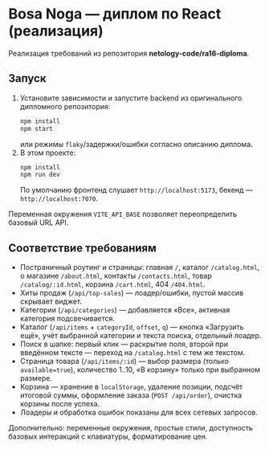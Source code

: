# Bosa Noga — диплом по React (реализация)

Реализация требований из репозитория **netology-code/ra16-diploma**.

## Запуск

1. Установите зависимости и запустите backend из оригинального дипломного репозитория:
   ```bash
   npm install
   npm start
   ```
   или режимы `flaky`/задержки/ошибки согласно описанию диплома.
2. В этом проекте:
   ```bash
   npm install
   npm run dev
   ```
   По умолчанию фронтенд слушает `http://localhost:5173`, бекенд — `http://localhost:7070`.

Переменная окружения `VITE_API_BASE` позволяет переопределить базовый URL API.

## Соответствие требованиям

- Постраничный роутинг и страницы: главная `/`, каталог `/catalog.html`, о магазине `/about.html`, контакты `/contacts.html`, товар `/catalog/:id.html`, корзина `/cart.html`, 404 `/404.html`.
- Хиты продаж (`/api/top-sales`) — лоадер/ошибки, пустой массив скрывает виджет.
- Категории (`/api/categories`) — добавляется «Все», активная категория подсвечивается.
- Каталог (`/api/items` + `categoryId`, `offset`, `q`) — кнопка «Загрузить ещё», учёт выбранной категории и текста поиска, отдельный лоадер.
- Поиск в шапке: первый клик — раскрытие поля, второй при введённом тексте — переход на `/catalog.html` с тем же текстом.
- Страница товара (`/api/items/:id`) — выбор размера (только `available=true`), количество 1..10, «В корзину» только при выбранном размере.
- Корзина — хранение в `localStorage`, удаление позиции, подсчёт итоговой суммы, оформление заказа (`POST /api/order`), очистка корзины после успеха.
- Лоадеры и обработка ошибок показаны для всех сетевых запросов.

Дополнительно: переменные окружения, простые стили, доступность базовых интеракций с клавиатуры, форматирование цен.
